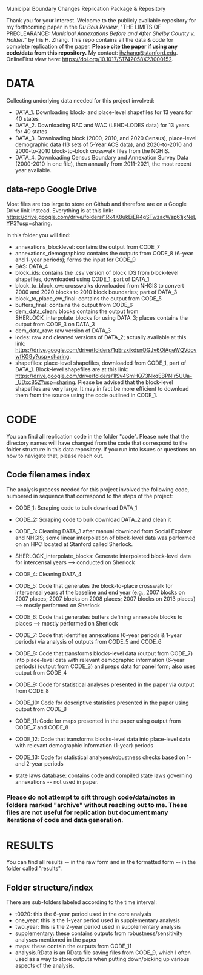 Municipal Boundary Changes Replication Package & Repository 

Thank you for your interest. Welcome to the publicly available repository for my forthcoming paper in the _Du Bois Review_, "THE LIMITS OF PRECLEARANCE: _Municipal Annexations Before and After Shelby County v. Holder._" by Iris H. Zhang. This repo contains all the data & code for complete replication of the paper. **Please cite the paper if using any code/data from this repository.** My contact: ihzhang@stanford.edu. OnlineFirst view here: https://doi.org/10.1017/S1742058X23000152. 

# DATA 
Collecting underlying data needed for this project involved: 
* DATA_1. Downloading block- and place-level shapefiles for 13 years for 40 states 
* DATA_2. Downloading RAC and WAC (LEHD-LODES data) for 13 years for 40 states 
* DATA_3. Downloading block (2000, 2010, and 2020 Census), place-level demographic data (13 sets of 5-Year ACS data), and 2020-to-2010 and 2000-to-2010 block-to-block crosswalk files from the NGHIS. 
* DATA_4. Downloading Census Boundary and Annexation Survey Data (2000-2010 in one file), then annually from 2011-2021, the most recent year available. 

## data-repo Google Drive 

Most files are too large to store on Github and therefore are on a Google Drive link instead. Everything is at this link: https://drive.google.com/drive/folders/1Rk4K8ukEiER4gSTwzacWsp61jxNeLYP3?usp=sharing.

In this folder you will find: 
* annexations_blocklevel: contains the output from CODE_7
* annexations_demographics: contains the outputs from CODE_8 (6-year and 1-year periods); forms the input for CODE_9
* BAS: DATA_4
* block_ids: contains the .csv version of block IDS from block-level shapefiles, downloaded using CODE_1, part of DATA_1 
* block_to_block_cw: crosswalks downloaded from NHGIS to convert 2000 and 2020 blocks to 2010 block boundaries; part of DATA_3
* block_to_place_cw_final: contains the output from CODE_5
* buffers_final: contains the output from CODE_6 
* dem_data_clean: blocks contains the output from SHERLOCK_interpolate_blocks for using DATA_3; places contains the output from CODE_3 on DATA_3
* dem_data_raw: raw version of DATA_3
* lodes: raw and cleaned versions of DATA_2; actually available at this link: https://drive.google.com/drive/folders/1qErzxikdsnOGJv6OlAgeWQVdovwfKG9y?usp=sharing. 
* shapefiles: place-level shapefiles, downloaded from CODE_1, part of DATA_1. Block-level shapefiles are at this link: https://drive.google.com/drive/folders/1lSv4SmHQ73NkqEBPNIr5UUa-_UDxc85Z?usp=sharing. Please be advised that the block-level shapefiles are very large. It may in fact be more efficient to download them from the source using the code outlined in CODE_1. 

# CODE 
You can find all replication code in the folder "code". Please note that the directory names will have changed from the code that correspond to the folder structure in this data repository. If you run into issues or questions on how to navigate that, please reach out. 

## Code filenames index
The analysis process needed for this project involved the following code, numbered in sequence that correspond to the steps of the project: 
* CODE_1: Scraping code to bulk download DATA_1
* CODE_2: Scraping code to bulk download DATA_2 and clean it
* CODE_3: Cleaning DATA_3 after manual download from Social Explorer and NHGIS; some linear interpolation of block-level data was performed on an HPC located at Stanford called Sherlock. 
* SHERLOCK_interpolate_blocks: Generate interpolated block-level data for intercensal years --> conducted on Sherlock 
* CODE_4: Cleaning DATA_4 
* CODE_5: Code that generates the block-to-place crosswalk for intercensal years at the baseline and end year (e.g., 2007 blocks on 2007 places; 2007 blocks on 2008 places; 2007 blocks on 2013 places) --> mostly performed on Sherlock
* CODE_6: Code that generates buffers defining annexable blocks to places --> mostly performed on Sherlock
* CODE_7: Code that identifies annexations (6-year periods & 1-year periods) via analysis of outputs from CODE_5 and CODE_6
* CODE_8: Code that transforms blocks-level data (output from CODE_7) into place-level data with relevant demographic information (6-year periods) (output from CODE_3) and preps data for panel form; also uses output from CODE_4
* CODE_9: Code for statistical analyses presented in the paper via output from CODE_8
* CODE_10: Code for descriptive statistics presented in the paper using output from CODE_8
* CODE_11: Code for maps presented in the paper using output from CODE_7 and CODE_8
* CODE_12: Code that transforms blocks-level data into place-level data with relevant demographic information (1-year) periods
* CODE_13: Code for statistical analyses/robustness checks based on 1- and 2-year periods

* state laws database: contains code and compiled state laws governing annexations -- not used in paper. 

### Please do not attempt to sift through code/data/notes in folders marked "archive" without reaching out to me. These files are not useful for replication but document many iterations of code and data generation. 

# RESULTS

You can find all results -- in the raw form and in the formatted form -- in the folder called "results". 

## Folder structure/index 
There are sub-folders labeled according to the time interval: 
* t0020: this the 6-year period used in the core analysis
* one_year: this is the 1-year period used in supplementary analysis 
* two_year: this is the 2-year period used in supplementary analysis 
* supplementary: these contains outputs from robustness/sensitivity analyses mentioned in the paper 
* maps: these contain the outputs from CODE_11
* analysis.RData is an RData file saving files from CODE_9, which I often used as a way to store outputs when putting down/picking up various aspects of the analysis. 
